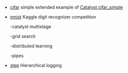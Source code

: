 - [cifar](cifar/Readme.md) simple extended example of [Catalyst cifar_simple](https://github.com/catalyst-team/catalyst/tree/master/examples/cifar_simple)
- [mnist](mnist/Readme.md) Kaggle digit recognizer competition
    
    -catalyst multistage
    
    -grid search
    
    -distributed learning
    
    -pipes
    
- [step](step/Readme.md) Hierarchical logging